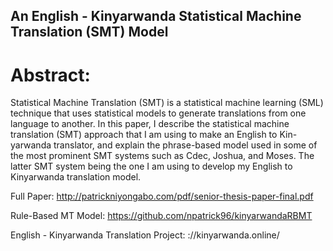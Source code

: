 ## An English - Kinyarwanda Statistical Machine Translation (SMT) Model

# Abstract:
Statistical Machine Translation (SMT) is a statistical machine learning (SML) technique that uses statistical models to generate translations from one language to another. In this paper, I describe the statistical machine translation (SMT) approach that I am using to make an English to Kin- yarwanda translator, and explain the phrase-based model used in some of the most prominent SMT systems such as Cdec, Joshua, and Moses. The latter SMT system being the one I am using to develop my English to Kinyarwanda translation model.

Full Paper: http://patrickniyongabo.com/pdf/senior-thesis-paper-final.pdf

Rule-Based MT Model: https://github.com/npatrick96/kinyarwandaRBMT 

English - Kinyarwanda Translation Project: ://kinyarwanda.online/